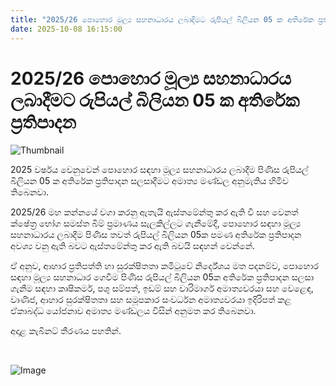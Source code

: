 ```yaml
---
title: "2025/26 පොහොර මූල්‍ය සහනාධාරය ලබාදීමට රුපියල් බිලියන 05 ක අතිරේක ප්‍රතිපාදන"
date: 2025-10-08 16:15:00
---
```


# 2025/26 පොහොර මූල්‍ය සහනාධාරය ලබාදීමට රුපියල් බිලියන 05 ක අතිරේක ප්‍රතිපාදන

![Thumbnail](https://helakuru.sgp1.cdn.digitaloceanspaces.com/esana/images/lib/pohora[1].jpg)

2025 වර්ෂය වෙනුවෙන් පොහොර සඳහා මූල්‍ය සහනාධාරය ලබාදීම පිණිස රුපියල් බිලියන 05 ක අතිරේක ප්‍රතිපාදන සලසාදීමට අමාත්‍ය මණ්ඩල අනුමැතිය හිමිව තිබෙනවා.

2025/26 මහ කන්නයේ වගා කරනු ඇතැයි ඇස්තමේන්තු කර ඇති වී සහ වෙනත් ක්ෂේත්‍ර භෝග සමස්ත බිම් ප්‍රමාණය සැලකිල්ලට ගැනීමේදී, පොහොර සඳහා මූල්‍ය සහනාධාරය ලබාදීම පිණිස තවත් රුපියල් බිලියන 05ක පමණ අතිරේක ප්‍රතිපාදන අවශ්‍ය වනු ඇති බවට ඇස්තමේන්තු කර ඇති බවයි සඳහන් වෙන්නේ.

ඒ අනුව, ආහාර ප්‍රතිපත්ති හා සුරක්ෂිතතා කමිටුවේ නිර්දේශය මත පදනම්ව, පොහොර සඳහා මූල්‍ය සහනාධාර ගෙවීම පිණිස රුපියල් බිලියන 05ක අතිරේක ප්‍රතිපාදන සලසා ගැනීම සඳහා කෘෂිකර්ම, පශු සම්පත්, ඉඩම් සහ වාරිමාර්ග අමාත්‍යවරයා සහ වෙළෙඳ, වාණිජ, ආහාර සුරක්ෂිතතා සහ සමූපකාර සංවර්ධන අමාත්‍යවරයා ඉදිරිපත් කළ ඒකාබද්ධ යෝජනාව අමාත්‍ය මණ්ඩලය විසින් අනුමත කර තිබෙනවා.

අදාළ කැබිනට් තීරණය පහතින්.

 

![Image](https://helakuru.sgp1.cdn.digitaloceanspaces.com/esana/images/68e6291c99352pdf_page_0.jpeg)

